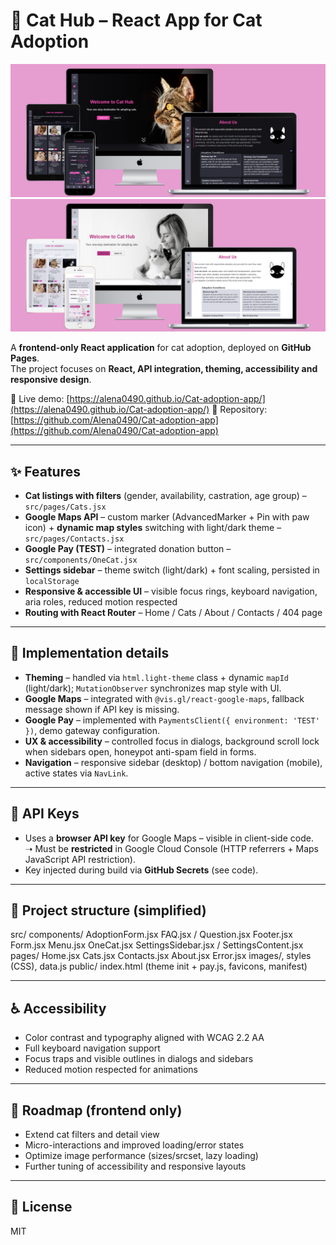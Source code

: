 # 🐾 Cat Hub – React App for Cat Adoption

![Cat Hub mockup](./src/images/mockupblack.png)
![Cat Hub mockup](./src/images/mockupwhite.png)

A **frontend-only React application** for cat adoption, deployed on **GitHub Pages**.  
The project focuses on **React, API integration, theming, accessibility and responsive design**.

🔗 Live demo: [https://alena0490.github.io/Cat-adoption-app/](https://alena0490.github.io/Cat-adoption-app/)
📂 Repository: [https://github.com/Alena0490/Cat-adoption-app](https://github.com/Alena0490/Cat-adoption-app)

---

## ✨ Features

- **Cat listings with filters** (gender, availability, castration, age group) – `src/pages/Cats.jsx`
- **Google Maps API** – custom marker (AdvancedMarker + Pin with paw icon) + **dynamic map styles** switching with light/dark theme – `src/pages/Contacts.jsx`
- **Google Pay (TEST)** – integrated donation button – `src/components/OneCat.jsx`
- **Settings sidebar** – theme switch (light/dark) + font scaling, persisted in `localStorage`
- **Responsive & accessible UI** – visible focus rings, keyboard navigation, aria roles, reduced motion respected
- **Routing with React Router** – Home / Cats / About / Contacts / 404 page

---

## 🧩 Implementation details

- **Theming** – handled via `html.light-theme` class + dynamic `mapId` (light/dark); `MutationObserver` synchronizes map style with UI.
- **Google Maps** – integrated with `@vis.gl/react-google-maps`, fallback message shown if API key is missing.
- **Google Pay** – implemented with `PaymentsClient({ environment: 'TEST' })`, demo gateway configuration.
- **UX & accessibility** – controlled focus in dialogs, background scroll lock when sidebars open, honeypot anti-spam field in forms.
- **Navigation** – responsive sidebar (desktop) / bottom navigation (mobile), active states via `NavLink`.

---

## 🔐 API Keys

- Uses a **browser API key** for Google Maps – visible in client-side code.  
  ➝ Must be **restricted** in Google Cloud Console (HTTP referrers + Maps JavaScript API restriction).  
- Key injected during build via **GitHub Secrets** (see code).

---

## 📂 Project structure (simplified)

src/
components/
AdoptionForm.jsx
FAQ.jsx / Question.jsx
Footer.jsx
Form.jsx
Menu.jsx
OneCat.jsx
SettingsSidebar.jsx / SettingsContent.jsx
pages/
Home.jsx
Cats.jsx
Contacts.jsx
About.jsx
Error.jsx
images/, styles (CSS), data.js
public/
index.html (theme init + pay.js, favicons, manifest)

---

## ♿ Accessibility

- Color contrast and typography aligned with WCAG 2.2 AA  
- Full keyboard navigation support  
- Focus traps and visible outlines in dialogs and sidebars  
- Reduced motion respected for animations

---

## 🚀 Roadmap (frontend only)

- Extend cat filters and detail view  
- Micro-interactions and improved loading/error states  
- Optimize image performance (sizes/srcset, lazy loading)  
- Further tuning of accessibility and responsive layouts

---

## 📜 License

MIT

